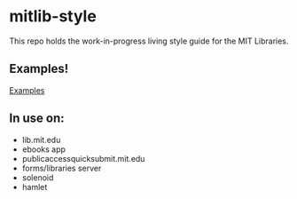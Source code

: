 # mitlib-style

This repo holds the work-in-progress living style guide for the MIT Libraries.

## Examples!

[Examples](examples.md)

## In use on:
* lib.mit.edu
* ebooks app
* publicaccessquicksubmit.mit.edu
* forms/libraries server
* solenoid
* hamlet
